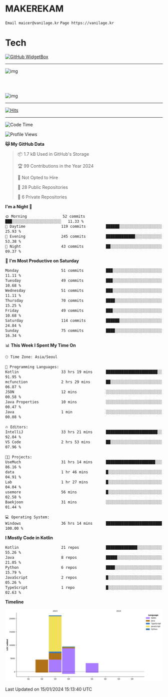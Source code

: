 # MAKEREKAM

`Email maicer@vanilage.kr`
`Page https://vanilage.kr`

# Tech

[![GitHub WidgetBox](https://github-widgetbox.vercel.app/api/skills?languages=python,js,ts,c,cpp,cs,java,kotlin,bash,md,html,css,xml,yaml,swift,powershell,json,R,SQL,php&tools=git,npm,gradle,nodejs,vercel,nginx&includeNames=true&theme=darkmode)](https://github.com/Jurredr/github-widgetbox)

---

![img](https://github-readme-stats.vercel.app/api/top-langs/?username=MAKEREKAM&layout=compact&theme=gruvbox)

<br>
<br>

![img](https://github-readme-stats.vercel.app/api/?username=MAKEREKAM&layout=compact&theme=gruvbox)

---

[![Hits](https://hits.seeyoufarm.com/api/count/incr/badge.svg?url=https%3A%2F%2Fgithub.com%2FMAKEREKAM&count_bg=%234A49D1&title_bg=%23555555&icon=&icon_color=%23E7E7E7&title=방문&edge_flat=false)](https://hits.seeyoufarm.com)

---

<!--START_SECTION:waka-->
![Code Time](http://img.shields.io/badge/Code%20Time-160%20hrs%2016%20mins-blue)

![Profile Views](http://img.shields.io/badge/Profile%20Views-0-blue)

**🐱 My GitHub Data** 

> 📦 1.7 kB Used in GitHub's Storage 
 > 
> 🏆 99 Contributions in the Year 2024
 > 
> 🚫 Not Opted to Hire
 > 
> 📜 28 Public Repositories 
 > 
> 🔑 6 Private Repositories 
 > 
**I'm a Night 🦉** 

```text
🌞 Morning                52 commits          ███░░░░░░░░░░░░░░░░░░░░░░   11.33 % 
🌆 Daytime                119 commits         ██████░░░░░░░░░░░░░░░░░░░   25.93 % 
🌃 Evening                245 commits         █████████████░░░░░░░░░░░░   53.38 % 
🌙 Night                  43 commits          ██░░░░░░░░░░░░░░░░░░░░░░░   09.37 % 
```
📅 **I'm Most Productive on Saturday** 

```text
Monday                   51 commits          ███░░░░░░░░░░░░░░░░░░░░░░   11.11 % 
Tuesday                  49 commits          ███░░░░░░░░░░░░░░░░░░░░░░   10.68 % 
Wednesday                51 commits          ███░░░░░░░░░░░░░░░░░░░░░░   11.11 % 
Thursday                 70 commits          ████░░░░░░░░░░░░░░░░░░░░░   15.25 % 
Friday                   49 commits          ███░░░░░░░░░░░░░░░░░░░░░░   10.68 % 
Saturday                 114 commits         ██████░░░░░░░░░░░░░░░░░░░   24.84 % 
Sunday                   75 commits          ████░░░░░░░░░░░░░░░░░░░░░   16.34 % 
```


📊 **This Week I Spent My Time On** 

```text
🕑︎ Time Zone: Asia/Seoul

💬 Programming Languages: 
Kotlin                   33 hrs 19 mins      ███████████████████████░░   91.95 % 
mcfunction               2 hrs 29 mins       ██░░░░░░░░░░░░░░░░░░░░░░░   06.87 % 
JSON                     12 mins             ░░░░░░░░░░░░░░░░░░░░░░░░░   00.58 % 
Java Properties          10 mins             ░░░░░░░░░░░░░░░░░░░░░░░░░   00.47 % 
Java                     1 min               ░░░░░░░░░░░░░░░░░░░░░░░░░   00.08 % 

🔥 Editors: 
IntelliJ                 33 hrs 21 mins      ███████████████████████░░   92.04 % 
VS Code                  2 hrs 53 mins       ██░░░░░░░░░░░░░░░░░░░░░░░   07.96 % 

🐱‍💻 Projects: 
UseMuch                  31 hrs 14 mins      ██████████████████████░░░   86.16 % 
data                     1 hr 46 mins        █░░░░░░░░░░░░░░░░░░░░░░░░   04.91 % 
Lab                      1 hr 27 mins        █░░░░░░░░░░░░░░░░░░░░░░░░   04.04 % 
usemore                  56 mins             █░░░░░░░░░░░░░░░░░░░░░░░░   02.58 % 
Baekjoon                 31 mins             ░░░░░░░░░░░░░░░░░░░░░░░░░   01.44 % 

💻 Operating System: 
Windows                  36 hrs 14 mins      █████████████████████████   100.00 % 
```

**I Mostly Code in Kotlin** 

```text
Kotlin                   21 repos            ██████████████░░░░░░░░░░░   55.26 % 
Java                     8 repos             █████░░░░░░░░░░░░░░░░░░░░   21.05 % 
Python                   6 repos             ████░░░░░░░░░░░░░░░░░░░░░   15.79 % 
JavaScript               2 repos             █░░░░░░░░░░░░░░░░░░░░░░░░   05.26 % 
TypeScript               1 repo              █░░░░░░░░░░░░░░░░░░░░░░░░   02.63 % 
```



**Timeline**

![Lines of Code chart](https://raw.githubusercontent.com/MAKEREKAM/MAKEREKAM/main/assets/bar_graph.png)


 Last Updated on 15/01/2024 15:13:40 UTC
<!--END_SECTION:waka-->
